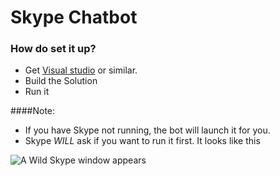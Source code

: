 # Skype Chatbot #

### How do set it up? ###

* Get [Visual studio](visualstudio.com) or similar.
* Build the Solution
* Run it

####Note:
- If you have Skype not running, the bot will launch it for you.
- Skype *WILL* ask if you want to run it first. It looks like this

![A Wild Skype window appears](http://i.imgur.com/lWx1iCc.png)